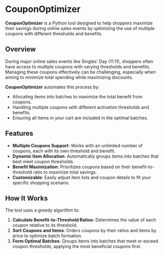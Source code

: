 # CouponOptimizer

**CouponOptimizer** is a Python tool designed to help shoppers maximize their savings during online sales events by optimizing the use of multiple coupons with different thresholds and benefits.

## Overview

During major online sales events like Singles' Day (11.11), shoppers often have access to multiple coupons with varying thresholds and benefits. Managing these coupons effectively can be challenging, especially when aiming to minimize total spending while maximizing discounts.

**CouponOptimizer** automates this process by:

- Allocating items into batches to maximize the total benefit from coupons.
- Handling multiple coupons with different activation thresholds and benefits.
- Ensuring all items in your cart are included in the optimal batches.

## Features

- **Multiple Coupons Support**: Works with an unlimited number of coupons, each with its own threshold and benefit.
- **Dynamic Item Allocation**: Automatically groups items into batches that best meet coupon thresholds.
- **Benefit Maximization**: Prioritizes coupons based on their benefit-to-threshold ratio to maximize total savings.
- **Customizable**: Easily adjust item lists and coupon details to fit your specific shopping scenario.

## How It Works

The tool uses a greedy algorithm to:

1. **Calculate Benefit-to-Threshold Ratios**: Determines the value of each coupon relative to its threshold.
2. **Sort Coupons and Items**: Orders coupons by their ratios and items by price to optimize batch formation.
3. **Form Optimal Batches**: Groups items into batches that meet or exceed coupon thresholds, applying the most beneficial coupons first.
